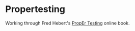 # Propertesting

Working through Fred Hebert's [PropEr Testing](http://propertesting.com/index.html) online book.
